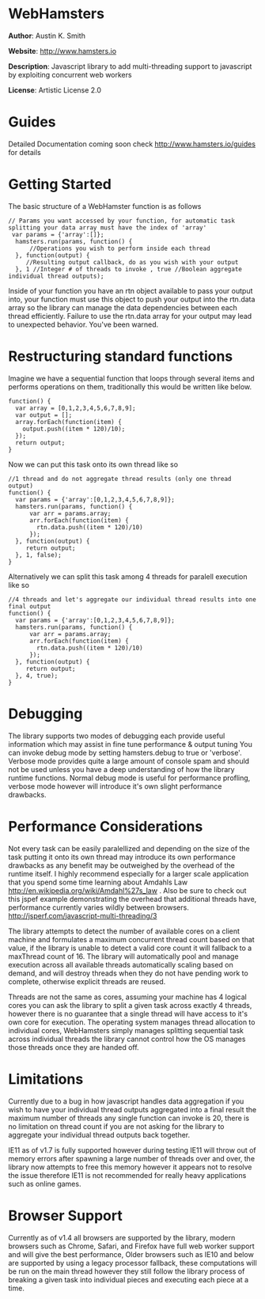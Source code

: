 # WebHamsters
**Author**: Austin K. Smith

**Website**: http://www.hamsters.io

**Description**: Javascript library to add multi-threading support to javascript by exploiting concurrent web workers

**License**: Artistic License 2.0


# Guides
Detailed Documentation coming soon check http://www.hamsters.io/guides for details

# Getting Started
The basic structure of a WebHamster function is as follows

```
// Params you want accessed by your function, for automatic task splitting your data array must have the index of 'array'
 var params = {'array':[]};  
  hamsters.run(params, function() {
      //Operations you wish to perform inside each thread
  }, function(output) {
     //Resulting output callback, do as you wish with your output
  }, 1 //Integer # of threads to invoke , true //Boolean aggregate individual thread outputs);
```

Inside of your function you have an rtn object available to pass your output into, your function must use this object to push your output into the rtn.data array so the library can manage the data dependencies between each thread efficiently. Failure to use the rtn.data array for your output may lead to unexpected behavior. You've been warned.

# Restructuring standard functions

Imagine we have a sequential function that loops through several items and performs operations on them, traditionally this would be written like below.

```
function() {
  var array = [0,1,2,3,4,5,6,7,8,9];
  var output = [];
  array.forEach(function(item) {
    output.push((item * 120)/10);
  });
  return output;
}

```

Now we can put this task onto its own thread like so

```
//1 thread and do not aggregate thread results (only one thread output)
function() {
  var params = {'array':[0,1,2,3,4,5,6,7,8,9]};
  hamsters.run(params, function() {
      var arr = params.array;
      arr.forEach(function(item) {
        rtn.data.push((item * 120)/10)
      });
  }, function(output) {
     return output;
  }, 1, false);
}

```

Alternatively we can split this task among 4 threads for paralell execution like so

```
//4 threads and let's aggregate our individual thread results into one final output
function() {
  var params = {'array':[0,1,2,3,4,5,6,7,8,9]};
  hamsters.run(params, function() {
      var arr = params.array;
      arr.forEach(function(item) {
        rtn.data.push((item * 120)/10)
      });
  }, function(output) {
     return output;
  }, 4, true);
}

```

# Debugging

The library supports two modes of debugging each provide useful information which may assist in fine tune performance & output tuning
You can invoke debug mode by setting hamsters.debug to true or 'verbose'. Verbose mode provides quite a large amount of console spam and should not be used unless you have a deep understanding of how the library runtime functions. Normal debug mode is useful for performance profling, verbose mode however will introduce it's own slight performance drawbacks. 

# Performance Considerations

Not every task can be easily paralellized and depending on the size of the task putting it onto its own thread may introduce its own performance drawbacks as any benefit may be outweighed by the overhead of the runtime itself. I highly recommend especially for a larger scale application that you spend some time learning about Amdahls Law http://en.wikipedia.org/wiki/Amdahl%27s_law . Also be sure to check out this jspef example demonstrating the overhead that additional threads have, performance currently varies wildly between browsers. http://jsperf.com/javascript-multi-threading/3

The library attempts to detect the number of available cores on a client machine and formulates a maximum concurrent thread count based on that value, if the library is unable to detect a valid core count it will fallback to a maxThread count of 16. The library will automatically pool and manage execution across all available threads automatically scaling based on demand, and will destroy threads when they do not have pending work to complete, otherwise explicit threads are reused.

Threads are not the same as cores, assuming your machine has 4 logical cores you can ask the library to split a given task across exactly 4 threads, however there is no guarantee that a single thread will have access to it's own core for execution. The operating system manages thread allocation to individual cores, WebHamsters simply manages splitting sequential task across individual threads the library cannot control how the OS manages those threads once they are handed off. 

# Limitations

Currently due to a bug in how javascript handles data aggregation if you wish to have your individual thread outputs aggregated into a final result the maximum number of threads any single function can invoke is 20, there is no limitation on thread count if you are not asking for the library to aggregate your individual thread outputs back together.

IE11 as of v1.7 is fully supported however during testing IE11 will throw out of memory errors after spawning a large number of threads over and over, the library now attempts to free this memory however it appears not to resolve the issue therefore IE11 is not recommended for really heavy applications such as online games.

# Browser Support

Currently as of v1.4 all browsers are supported by the library, modern browsers such as Chrome, Safari, and Firefox have full web worker support and will give the best performance, Older browsers such as IE10 and below are supported by using a legacy processor fallback, these computations will be run on the main thread however they still follow the library process of breaking a given task into individual pieces and executing each piece at a time.






